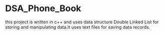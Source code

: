 # DSA_Phone_Book
this project is written in c++ and uses data structure  Double Linked List for storing and manipulating data.It uses text 
files for saving data records.
